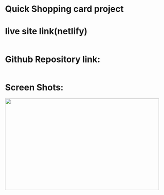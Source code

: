 # Quick Shopping card project
# live site link(netlify)
```

```
# Github Repository link:
```

```
# Screen Shots:
<img src="" style="height: 300px; width: 100%">